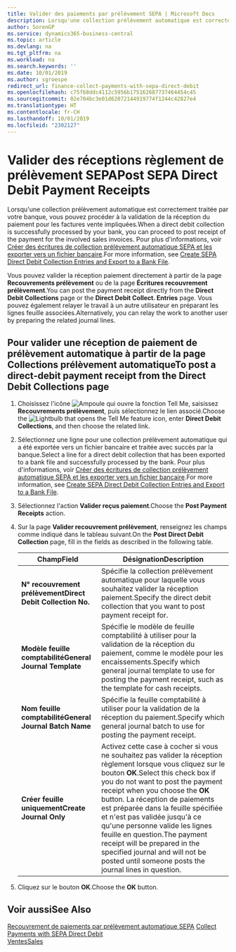 ```yaml
---
title: Valider des paiements par prélèvement SEPA | Microsoft Docs
description: Lorsqu'une collection prélèvement automatique est correctement traitée par votre banque, vous pouvez procéder à la validation de la réception du paiement pour les factures vente impliquées.
author: SorenGP
ms.service: dynamics365-business-central
ms.topic: article
ms.devlang: na
ms.tgt_pltfrm: na
ms.workload: na
ms.search.keywords: ''
ms.date: 10/01/2019
ms.author: sgroespe
redirect_url: finance-collect-payments-with-sepa-direct-debit
ms.openlocfilehash: c75f68ddc4112c5956b175162687737464454c45
ms.sourcegitcommit: 02e704bc3e01d62072144919774f1244c42827e4
ms.translationtype: HT
ms.contentlocale: fr-CH
ms.lasthandoff: 10/01/2019
ms.locfileid: "2302127"
---
```

# <a name="post-sepa-direct-debit-payment-receipts"></a><span data-ttu-id="b540a-103">Valider des réceptions règlement de prélèvement SEPA</span><span class="sxs-lookup"><span data-stu-id="b540a-103">Post SEPA Direct Debit Payment Receipts</span></span>
<span data-ttu-id="b540a-104">Lorsqu'une collection prélèvement automatique est correctement traitée par votre banque, vous pouvez procéder à la validation de la réception du paiement pour les factures vente impliquées.</span><span class="sxs-lookup"><span data-stu-id="b540a-104">When a direct debit collection is successfully processed by your bank, you can proceed to post receipt of the payment for the involved sales invoices.</span></span> <span data-ttu-id="b540a-105">Pour plus d'informations, voir [Créer des écritures de collection prélèvement automatique SEPA et les exporter vers un fichier bancaire](finance-how-create-sepa-direct-debit-collection-entries-export-bank-file.md).</span><span class="sxs-lookup"><span data-stu-id="b540a-105">For more information, see [Create SEPA Direct Debit Collection Entries and Export to a Bank File](finance-how-create-sepa-direct-debit-collection-entries-export-bank-file.md).</span></span>  

<span data-ttu-id="b540a-106">Vous pouvez valider la réception paiement directement à partir de la page **Recouvrements prélèvement** ou de la page **Écritures recouvrement prélèvement**.</span><span class="sxs-lookup"><span data-stu-id="b540a-106">You can post the payment receipt directly from the **Direct Debit Collections** page or the **Direct Debit Collect. Entries** page.</span></span> <span data-ttu-id="b540a-107">Vous pouvez également relayer le travail à un autre utilisateur en préparant les lignes feuille associées.</span><span class="sxs-lookup"><span data-stu-id="b540a-107">Alternatively, you can relay the work to another user by preparing the related journal lines.</span></span>  

## <a name="to-post-a-direct-debit-payment-receipt-from-the-direct-debit-collections-page"></a><span data-ttu-id="b540a-108">Pour valider une réception de paiement de prélèvement automatique à partir de la page Collections prélèvement automatique</span><span class="sxs-lookup"><span data-stu-id="b540a-108">To post a direct-debit payment receipt from the Direct Debit Collections page</span></span>  
1. <span data-ttu-id="b540a-109">Choisissez l'icône ![Ampoule qui ouvre la fonction Tell Me](media/ui-search/search_small.png "Dites-moi ce que vous voulez faire"), saisissez **Recouvrements prélèvement**, puis sélectionnez le lien associé.</span><span class="sxs-lookup"><span data-stu-id="b540a-109">Choose the ![Lightbulb that opens the Tell Me feature](media/ui-search/search_small.png "Tell me what you want to do") icon, enter **Direct Debit Collections**, and then choose the related link.</span></span>  
2. <span data-ttu-id="b540a-110">Sélectionnez une ligne pour une collection prélèvement automatique qui a été exportée vers un fichier bancaire et traitée avec succès par la banque.</span><span class="sxs-lookup"><span data-stu-id="b540a-110">Select a line for a direct debit collection that has been exported to a bank file and successfully processed by the bank.</span></span> <span data-ttu-id="b540a-111">Pour plus d'informations, voir [Créer des écritures de collection prélèvement automatique SEPA et les exporter vers un fichier bancaire](finance-how-create-sepa-direct-debit-collection-entries-export-bank-file.md).</span><span class="sxs-lookup"><span data-stu-id="b540a-111">For more information, see [Create SEPA Direct Debit Collection Entries and Export to a Bank File](finance-how-create-sepa-direct-debit-collection-entries-export-bank-file.md).</span></span>  
3. <span data-ttu-id="b540a-112">Sélectionnez l'action **Valider reçus paiement**.</span><span class="sxs-lookup"><span data-stu-id="b540a-112">Choose the **Post Payment Receipts** action.</span></span>  
4. <span data-ttu-id="b540a-113">Sur la page **Valider recouvrement prélèvement**, renseignez les champs comme indiqué dans le tableau suivant.</span><span class="sxs-lookup"><span data-stu-id="b540a-113">On the **Post Direct Debit Collection** page, fill in the fields as described in the following table.</span></span>  

    |<span data-ttu-id="b540a-114">Champ</span><span class="sxs-lookup"><span data-stu-id="b540a-114">Field</span></span>|<span data-ttu-id="b540a-115">Désignation</span><span class="sxs-lookup"><span data-stu-id="b540a-115">Description</span></span>|  
    |---------------------------------|---------------------------------------|  
    |<span data-ttu-id="b540a-116">**N° recouvrement prélèvement**</span><span class="sxs-lookup"><span data-stu-id="b540a-116">**Direct Debit Collection No.**</span></span>|<span data-ttu-id="b540a-117">Spécifie la collection prélèvement automatique pour laquelle vous souhaitez valider la réception paiement.</span><span class="sxs-lookup"><span data-stu-id="b540a-117">Specify the direct debit collection that you want to post payment receipt for.</span></span>|  
    |<span data-ttu-id="b540a-118">**Modèle feuille comptabilité**</span><span class="sxs-lookup"><span data-stu-id="b540a-118">**General Journal Template**</span></span>|<span data-ttu-id="b540a-119">Spécifie le modèle de feuille comptabilité à utiliser pour la validation de la réception du paiement, comme le modèle pour les encaissements.</span><span class="sxs-lookup"><span data-stu-id="b540a-119">Specify which general journal template to use for posting the payment receipt, such as the template for cash receipts.</span></span>|  
    |<span data-ttu-id="b540a-120">**Nom feuille comptabilité**</span><span class="sxs-lookup"><span data-stu-id="b540a-120">**General Journal Batch Name**</span></span>|<span data-ttu-id="b540a-121">Spécifie la feuille comptabilité à utiliser pour la validation de la réception du paiement.</span><span class="sxs-lookup"><span data-stu-id="b540a-121">Specify which general journal batch to use for posting the payment receipt.</span></span>|  
    |<span data-ttu-id="b540a-122">**Créer feuille uniquement**</span><span class="sxs-lookup"><span data-stu-id="b540a-122">**Create Journal Only**</span></span>|<span data-ttu-id="b540a-123">Activez cette case à cocher si vous ne souhaitez pas valider la réception règlement lorsque vous cliquez sur le bouton **OK**.</span><span class="sxs-lookup"><span data-stu-id="b540a-123">Select this check box if you do not want to post the payment receipt when you choose the **OK** button.</span></span> <span data-ttu-id="b540a-124">La réception de paiements est préparée dans la feuille spécifiée et n'est pas validée jusqu'à ce qu'une personne valide les lignes feuille en question.</span><span class="sxs-lookup"><span data-stu-id="b540a-124">The payment receipt will be prepared in the specified journal and will not be posted until someone posts the journal lines in question.</span></span>|  

5. <span data-ttu-id="b540a-125">Cliquez sur le bouton **OK**.</span><span class="sxs-lookup"><span data-stu-id="b540a-125">Choose the **OK** button.</span></span>  

## <a name="see-also"></a><span data-ttu-id="b540a-126">Voir aussi</span><span class="sxs-lookup"><span data-stu-id="b540a-126">See Also</span></span>  
 <span data-ttu-id="b540a-127">[Recouvrement de paiements par prélèvement automatique SEPA](finance-collect-payments-with-sepa-direct-debit.md) </span><span class="sxs-lookup"><span data-stu-id="b540a-127">[Collect Payments with SEPA Direct Debit](finance-collect-payments-with-sepa-direct-debit.md) </span></span>  
 [<span data-ttu-id="b540a-128">Ventes</span><span class="sxs-lookup"><span data-stu-id="b540a-128">Sales</span></span>](sales-manage-sales.md)
